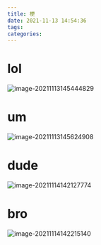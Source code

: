 ```yaml
---
title: 梗
date: 2021-11-13 14:54:36
tags:
categories:
---
```




# lol

![image-20211113145444829](https://picgo-freejim.oss-cn-beijing.aliyuncs.com/to_upload/image-20211113145444829.png)





# um

![image-20211113145624908](https://picgo-freejim.oss-cn-beijing.aliyuncs.com/to_upload/image-20211113145624908.png)







# dude

![image-20211114142127774](https://picgo-freejim.oss-cn-beijing.aliyuncs.com/to_upload/image-20211114142127774.png)



# bro

![image-20211114142215140](https://picgo-freejim.oss-cn-beijing.aliyuncs.com/to_upload/image-20211114142215140.png)